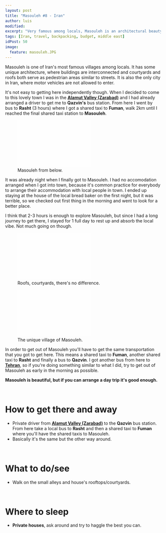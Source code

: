 ```yaml
---
layout: post
title: "Masouleh #8 - Iran"
author: luis
modified:
excerpt: "Very famous among locals, Masouleh is an architectural beauty where rooftops and courtyards mix together."
tags: [Iran, travel, backpacking, budget, middle east]
idPost: 50
image:
  feature: masouleh.JPG
---
```


Masouleh is one of Iran's most famous villages among locals. It has some unique architecture, where buildings are interconnected and courtyards and roofs both serve as pedestrian areas similar to streets. It is also the only city in Iran, where motor vehicles are not allowed to enter.

It's not easy to getting here independently though. When I decided to come to this lovely town I was in the <b><a href="{{site.url}}/Alamut" target="_blank">Alamut Valley (Zarabad)</a></b> and I had already arranged a driver to get me to <b>Qazvin's</b> bus station. From here I went by bus to <b>Rasht</b> (3 hours) where I got a shared taxi to <b>Fuman</b>, walk 2km until I reached the final shared taxi station to <b>Masouleh</b>.

<figure>
	<a href="../images/iran/masouleh/masouleh1.JPG"><img src="../images/blank.JPG" alt="" data-echo="../images/iran/masouleh/masouleh1.JPG"></a>
	<figcaption>Masouleh from below.</figcaption>
</figure>

It was already night when I finally got to Masouleh. I had no accomodation arranged when I got into town, because it's common practice for everybody to arrange their accommodation with local people in town. I ended up staying at the house of the local bread baker on the first night, but it was terrible, so we checked out first thing in the morning and went to look for a better place.

I think that 2-3 hours is enough to explore Masouleh, but since I had a long journey to get there, I stayed for 1 full day to rest up and absorb the local vibe. Not much going on though.

<figure>
	<a href="../images/iran/masouleh/masouleh2.JPG"><img src="../images/blank.JPG" alt="" data-echo="../images/iran/masouleh/masouleh2.JPG"></a>
	<figcaption>Roofs, courtyards, there's no difference.</figcaption>
</figure>

<figure>
	<a href="../images/iran/masouleh/masouleh3.JPG"><img src="../images/blank.JPG" alt="" data-echo="../images/iran/masouleh/masouleh3.JPG"></a>
	<figcaption>The unique village of Masouleh.</figcaption>
</figure>

In order to get out of Masouleh you'll have to get the same transportation that you got to get here. This means a shared taxi to <b>Fuman</b>, another shared taxi to <b>Rasht</b> and finally a bus to <b>Qazvin</b>. I got another bus from here to <b><a href="{{site.url}}/Tehran" target="_blank">Tehran</a></b>, so if you're doing something similar to what I did, try to get out of Masouleh as early in the morning as possible.

<b><highlight><middle>Masouleh is beautiful, but if you can arrange a day trip it's good enough.</middle></highlight></b>


<br>
<h1>How to get there and away</h1>
<ul>
<li>Private driver from <b><a href="{{site.url}}/Alamut" target="_blank">Alamut Valley (Zarabad)</a></b> to the <b>Qazvin</b> bus station. From here take a local bus to <b>Rasht</b> and then a shared taxi to <b>Fuman</b> where you'll have the shared taxis to Masouleh.</li>
<li>Basically it's the same but the other way around.</li>
</ul>

<br>
<h1>What to do/see</h1>
<ul>
<li>Walk on the small alleys and house's rooftops/courtyards.</li>
</ul>

<br>
<h1>Where to sleep</h1>
<ul>
<li><b>Private houses</b>, ask around and try to haggle the best you can.</li>
</ul>
